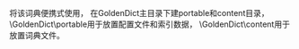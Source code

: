 将该词典便携式使用，
在GoldenDict主目录下建portable和content目录，
\GoldenDict\portable用于放置配置文件和索引数据，
\GoldenDict\content用于放置词典文件。